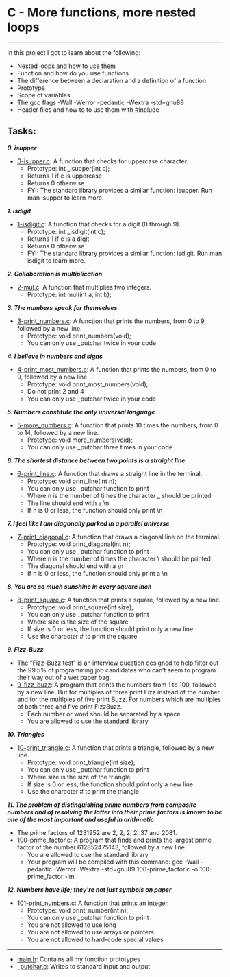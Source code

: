 # C - More functions, more nested loops
***
In this project I got to learn about the following:
* Nested loops and how to use them
* Function and how do you use functions
* The difference between a declaration and a definition of a function
* Prototype
* Scope of variables
* The gcc flags -Wall -Werror -pedantic -Wextra -std=gnu89
* Header files and how to to use them with #include

## Tasks:
_**0. isupper**_
* [0-isupper.c](./0-isupper.c): A function that checks for uppercase character.
   * Prototype: int _isupper(int c);
   * Returns 1 if c is uppercase
   * Returns 0 otherwise
   * FYI: The standard library provides a similar function: isupper. Run man isupper to learn more.

_**1. isdigit**_
* [1-isdigit.c](./1-isdigit.c): A function that checks for a digit (0 through 9).
   * Prototype: int _isdigit(int c);
   * Returns 1 if c is a digit
   * Returns 0 otherwise
   * FYI: The standard library provides a similar function: isdigit. Run man isdigit to learn more.

_**2. Collaboration is multiplication**_
* [2-mul.c](./2-mul.c): A function that multiplies two integers.
   * Prototype: int mul(int a, int b);
    
_**3. The numbers speak for themselves**_
* [3-print_numbers.c](./3-print_numbers.c): A function that prints the numbers, from 0 to 9, followed by a new line.
   * Prototype: void print_numbers(void);
   * You can only use _putchar twice in your code
    
_**4. I believe in numbers and signs**_
* [4-print_most_numbers.c](./4-print_most_numbers.c): A function that prints the numbers, from 0 to 9, followed by a new line.
   * Prototype: void print_most_numbers(void);
   * Do not print 2 and 4
   * You can only use _putchar twice in your code
    
**_5. Numbers constitute the only universal language_**
* [5-more_numbers.c](./5-more_numbers.c): A function that prints 10 times the numbers, from 0 to 14, followed by a new line.
   * Prototype: void more_numbers(void);
   * You can only use _putchar three times in your code

    
_**6. The shortest distance between two points is a straight line**_
* [6-print_line.c](./6-print_line.c): A function that draws a straight line in the terminal.
   * Prototype: void print_line(int n);
   * You can only use _putchar function to print
   * Where n is the number of times the character _ should be printed
   * The line should end with a \n
   * If n is 0 or less, the function should only print \n

_**7. I feel like I am diagonally parked in a parallel universe**_
* [7-print_diagonal.c](./7-print_diagonal.c): A function that draws a diagonal line on the terminal.
   * Prototype: void print_diagonal(int n);
   * You can only use _putchar function to print
   * Where n is the number of times the character \ should be printed
   * The diagonal should end with a \n
   * If n is 0 or less, the function should only print a \n

**_8. You are so much sunshine in every square inch_**
* [8-print_square.c](./8-print_square.c): A function that prints a square, followed by a new line.
   * Prototype: void print_square(int size);
   * You can only use _putchar function to print
   * Where size is the size of the square
   * If size is 0 or less, the function should print only a new line
   * Use the character # to print the square

**_9. Fizz-Buzz_**
   * The “Fizz-Buzz test” is an interview question designed to help filter out the 99.5% of programming job candidates who can’t seem to program their way out of a wet paper bag.
* [9-fizz_buzz](./9-fizz_buzz): A program that prints the numbers from 1 to 100, followed by a new line. But for multiples of three print Fizz instead of the number and for the multiples of five print Buzz. For numbers which are multiples of both three and five print FizzBuzz.
   * Each number or word should be separated by a space
   * You are allowed to use the standard library
    
**_10. Triangles_**
* [10-print_triangle.c](./10-print_triangle.c): A function that prints a triangle, followed by a new line.
   * Prototype: void print_triangle(int size);
   * You can only use _putchar function to print
   * Where size is the size of the triangle
   * If size is 0 or less, the function should print only a new line
   * Use the character # to print the triangle

_**11. The problem of distinguishing prime numbers from composite numbers and of resolving the latter into their prime factors is known to be one of the most important and useful in arithmetic**_
   * The prime factors of 1231952 are 2, 2, 2, 2, 37 and 2081.
* [100-prime_factor.c](./100-primr_factor.c): A program that finds and prints the largest prime factor of the number 612852475143, followed by a new line.
   * You are allowed to use the standard library
   * Your program will be compiled with this command: gcc -Wall -pedantic -Werror -Wextra -std=gnu89 100-prime_factor.c -o 100-prime_factor -lm

**_12. Numbers have life; they're not just symbols on paper_**
* [101-print_numbers.c](./10-print_numbers.c): A function that prints an integer.
   * Prototype: void print_number(int n);
   * You can only use _putchar function to print
   * You are not allowed to use long
   * You are not allowed to use arrays or pointers
   * You are not allowed to hard-code special values
***
* [main.h](./main.h): Contains all my function prototypes
* [_putchar.c](./_putchar.c): Writes to standard input and output
